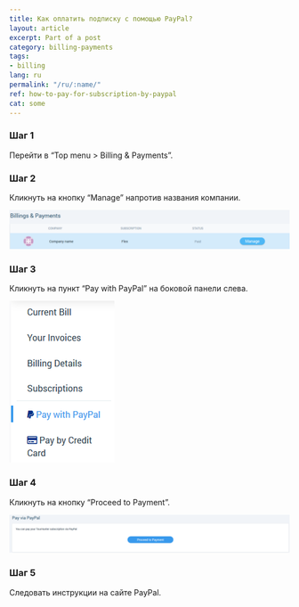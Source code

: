 ```yaml
---
title: Как оплатить подписку с помощью PayPal?
layout: article
excerpt: Part of a post
category: billing-payments
tags:
- billing
lang: ru
permalink: "/ru/:name/"
ref: how-to-pay-for-subscription-by-paypal
cat: some
---
```


### **Шаг 1**

Перейти в “Top menu > Billing & Payments”.

### **Шаг 2**

Кликнуть на кнопку “Manage” напротив названия компании.

![How_to_pay_for_subscription_by_paypal1](/assets/images/how_to_pay_for_subscription_by_paypal1.png)

### **Шаг 3**

Кликнуть на пункт “Pay with PayPal” на боковой панели слева.

![How_to_pay_for_subscription_by_paypal2](/assets/images/how_to_pay_for_subscription_by_paypal2.png)

### **Шаг 4**

Кликнуть на кнопку “Proceed to Payment”.

![How_to_pay_for_subscription_by_paypal3](/assets/images/how_to_pay_for_subscription_by_paypal3.png)

### **Шаг 5**

Следовать инструкции на сайте PayPal.
